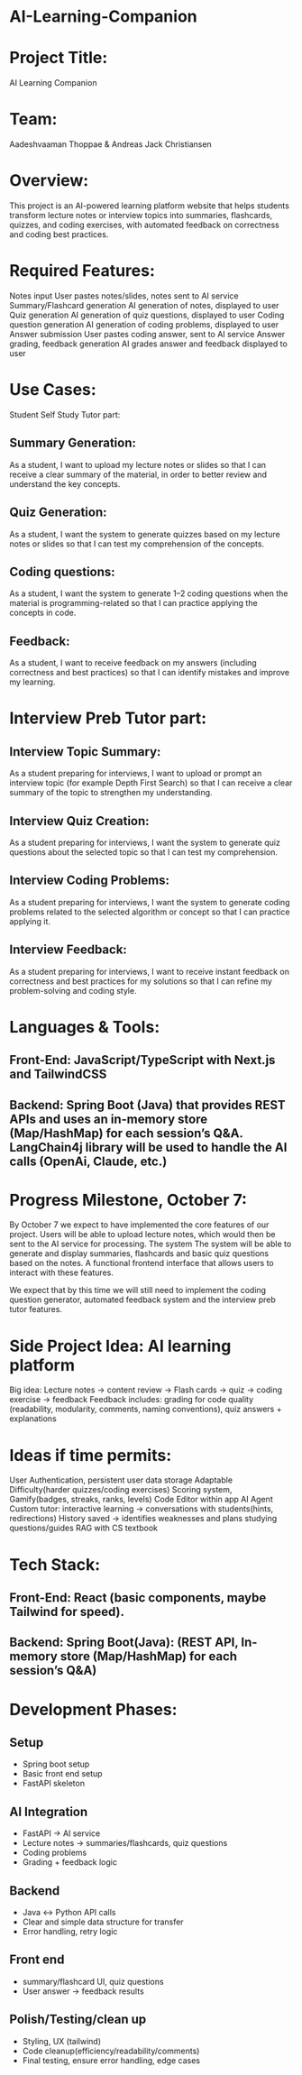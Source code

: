# AI-Learning-Companion

# Project Title:
AI Learning Companion
# Team:
​​Aadeshvaaman Thoppae & Andreas Jack Christiansen
# Overview:
This project is an AI-powered learning platform website that helps students transform lecture notes or interview topics into summaries, flashcards, quizzes, and coding exercises, with automated feedback on correctness and coding best practices.
# Required Features:
Notes input 
User pastes notes/slides, notes sent to AI service
Summary/Flashcard generation
AI generation of notes, displayed to user
Quiz generation
AI generation of quiz questions, displayed to user
Coding question generation
AI generation of coding problems, displayed to user
Answer submission
User pastes coding answer, sent to AI service
Answer grading, feedback generation
AI grades answer and feedback displayed to user
# Use Cases:
Student Self Study Tutor part:
## Summary Generation:
As a student, I want to upload my lecture notes or slides so that I can receive a clear summary of the material, in order to better review and understand the key concepts.
## Quiz Generation:
As a student, I want the system to generate quizzes based on my lecture notes or slides so that I can test my comprehension of the concepts.
## Coding questions:
As a student, I want the system to generate 1–2 coding questions when the material is programming-related so that I can practice applying the concepts in code.
## Feedback:
As a student, I want to receive feedback on my answers (including correctness and best practices) so that I can identify mistakes and improve my learning.

# Interview Preb Tutor part:
## Interview Topic Summary:
As a student preparing for interviews, I want to upload or prompt an interview topic (for example Depth First Search) so that I can receive a clear summary of the topic to strengthen my understanding.
## Interview Quiz Creation:	
As a student preparing for interviews, I want the system to generate quiz questions about the selected topic so that I can test my comprehension.
## Interview Coding Problems:
As a student preparing for interviews, I want the system to generate coding problems related to the selected algorithm or concept so that I can practice applying it.
## Interview Feedback:
As a student preparing for interviews, I want to receive instant feedback on correctness and best practices for my solutions so that I can refine my problem-solving and coding style.
# Languages & Tools:
## Front-End: JavaScript/TypeScript with Next.js and TailwindCSS

## Backend:  Spring Boot (Java) that provides REST APIs and uses an in-memory store (Map/HashMap) for each session’s Q&A. LangChain4j library will be used to handle the AI calls (OpenAi, Claude, etc.)
# Progress Milestone, October 7:
By October 7 we expect to have implemented the core features of our project. 
Users will be able to upload lecture notes, which would then be sent to the AI service for processing. The system 
The system will be able to generate and display summaries, flashcards and basic quiz questions based on the notes.
A functional frontend interface that allows users to interact with these features.

We expect that by this time we will still need to implement the coding question generator, automated feedback system and the interview preb tutor features.

# Side Project Idea: AI learning platform
Big idea: Lecture notes -> content review -> Flash cards -> quiz -> coding exercise -> feedback
Feedback includes: grading for code quality (readability, modularity, comments, naming conventions), quiz answers + explanations

# Ideas if time permits: 
User Authentication, persistent user data storage
Adaptable Difficulty(harder quizzes/coding exercises)
Scoring system, 
Gamify(badges, streaks, ranks, levels)
Code Editor within app
AI Agent
Custom tutor: 
interactive learning -> conversations with students(hints, redirections)
History saved -> identifies weaknesses and plans studying questions/guides
RAG with CS textbook

# Tech Stack:
## Front-End: React (basic components, maybe Tailwind for speed).
## Backend:  Spring Boot(Java): (REST API, In-memory store (Map/HashMap) for each session’s Q&A)


# Development Phases:
## Setup
- Spring boot setup
- Basic front end setup
- FastAPI skeleton
## AI Integration
- FastAPI -> AI service
- Lecture notes -> summaries/flashcards, quiz questions
- Coding problems
- Grading + feedback logic
## Backend
- Java <-> Python API calls
- Clear and simple data structure for transfer 
- Error handling, retry logic
## Front end
- summary/flashcard UI, quiz questions 
- User answer -> feedback results
## Polish/Testing/clean up
- Styling, UX (tailwind)
- Code cleanup(efficiency/readability/comments)
- Final testing, ensure error handling, edge cases
